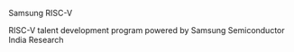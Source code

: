 Samsung RISC-V
                                                                                                                         
   RISC-V talent development program powered by Samsung Semiconductor India Research

